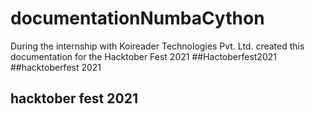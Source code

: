# documentationNumbaCython
During the internship with Koireader Technologies Pvt. Ltd. created this documentation for the Hacktober Fest 2021 
##Hactoberfest2021
##hacktoberfest 2021

## hacktober fest 2021
